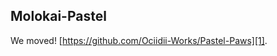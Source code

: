 ## Molokai-Pastel

We moved! [https://github.com/Ociidii-Works/Pastel-Paws][1].


[1]: https://github.com/Ociidii-Works/Pastel-Paws
